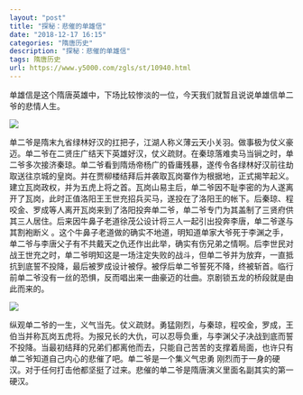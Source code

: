 ```yaml
---
layout: "post"
title: "探秘：悲催的单雄信"
date: "2018-12-17 16:15"
categories: "隋唐历史"
description: "探秘：悲催的单雄信"
tags: 隋唐历史
url: https://www.y5000.com/zgls/st/10940.html
---
```






单雄信是这个隋唐英雄中，下场比较惨淡的一位，今天我们就暂且说说单雄信单二爷的悲情人生。

![](https://img.y5000.com/uploads/allimg/170116/163ZJ0L-0.jpg)

单二爷是隋末九省绿林好汉的扛把子，江湖人称义薄云天小关羽。做事极为仗义豪迈。单二爷在二贤庄广结天下英雄好汉，仗义疏财。在秦琼落难卖马当锏之时，单二爷多次接济秦琼。单二爷看到隋炀帝杨广的昏庸残暴，遂传令各绿林好汉前往劫取送往京城的皇岗。并在贾柳楼结拜后并袭取瓦岗寨作为根据地，正式揭竿起义。建立瓦岗政权，并为五虎上将之首。瓦岗山易主后，单二爷因不耻李密的为人遂离开了瓦岗，此时正值洛阳王王世充招兵买马，遂投在了洛阳王的帐下。后秦琼、程咬金、罗成等人离开瓦岗来到了洛阳投奔单二爷，单二爷专门为其盖制了三贤府供其三人居住。后来因牛鼻子老道徐茂公设计将三人一起引出投奔李唐，单二爷遂与其割袍断义
。这个牛鼻子老道做的确实不地道，明知道单家大爷死于李渊之手，单二爷与李唐父子有不共戴天之仇还作出此举，确实有伤兄弟之情啊。后李世民对战王世充之时，单二爷明知这是一场注定失败的战斗，但单二爷并为放弃，一直抵抗到底誓不投降，最后被罗成设计被俘。被俘后单二爷誓死不降，终被斩首。临行前单二爷没有一丝的恐惧，反而唱出来一曲豪迈的壮曲。京剧锁五龙的桥段就是由此而来的。

![](https://img.y5000.com/uploads/allimg/170116/163ZJ320-1.jpg)

纵观单二爷的一生，义气当先。仗义疏财。勇猛刚烈，与秦琼，程咬金，罗成，王伯当并称瓦岗五虎将。为报兄长的大仇，可以忍辱负重，与李渊父子决战到底而誓不投降。当最初结拜的兄弟们都离他而去，只能自己苦苦的支撑着局面，也许只有单二爷知道自己内心的悲催了吧。单二爷是一个集义气忠勇
刚烈而于一身的硬汉。对于任何打击他都坚挺了过来。悲催的单二爷是隋唐演义里面名副其实的第一硬汉。
